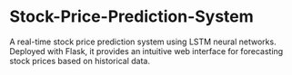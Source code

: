 # Stock-Price-Prediction-System
A real-time stock price prediction system using LSTM neural networks. Deployed with Flask, it provides an intuitive web interface for forecasting stock prices based on historical data.
